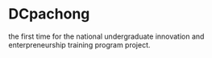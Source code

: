# DCpachong
the first time for the national undergraduate innovation and enterpreneurship training program project.
